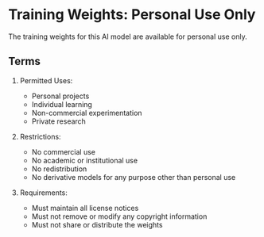 # Training Weights: Personal Use Only

The training weights for this AI model are available for personal use only.

## Terms

1. Permitted Uses:
   - Personal projects
   - Individual learning
   - Non-commercial experimentation
   - Private research

2. Restrictions:
   - No commercial use
   - No academic or institutional use
   - No redistribution
   - No derivative models for any purpose other than personal use

3. Requirements:
   - Must maintain all license notices
   - Must not remove or modify any copyright information
   - Must not share or distribute the weights 